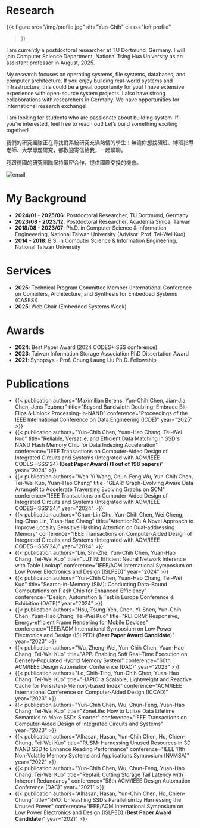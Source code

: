 # Research

{{< figure
  src="/img/profile.jpg" alt="Yun-Chih" class="left profile"
>}}

I am currently a postdoctoral researcher at TU Dortmund, Germany. I will join Computer Science Department, National Tsing Hua University as an assistant professor in August, 2025.

My research focuses on operating systems, file systems, databases, and computer architecture. If you enjoy building real-world systems and infrastructure, this could be a great opportunity for you! I have extensive experience with open-source system projects.  I also have strong collaborations with researchers in Germany.  We have opportunities for international research exchange!

I am looking for students who are passionate about building system.  If you’re interested, feel free to reach out! Let’s build something exciting together!

我們的研究團隊正在尋找對系統研究充滿熱情的學生！無論你想找碩班、博班指導老師、大學專題研究，都歡迎寄信給我，一起聊聊。

我跟德國的研究團隊保持緊密合作，提供國際交換的機會。

![email](img/email.gif)

# My Background 

- **2024/01 - 2025/06**: Postdoctoral Researcher, TU Dortmund, Germany
- **2023/08 - 2023/12**: Postdoctoral Researcher, Academia Sinica, Taiwan
- **2018/08 - 2023/07**: Ph.D. in Computer Science \& Information Engineeering, National Taiwan University (Advisor: Prof. Tei-Wei Kuo)
- **2014 - 2018**: B.S. in Computer Science \& Information Engineering, National Taiwan University

# Services

- **2025**: Technical Program Committee Member (International Conference on Compilers, Architecture, and Synthesis for Embedded Systems (CASES))
- **2025**: Web Chair (Embedded Systems Week)

# Awards

- **2024**: Best Paper Award (2024 CODES+ISSS conference)
- **2023**: Taiwan Information Storage Association PhD Dissertation Award
- **2021**: Synopsys - Prof. Chung Laung Liu Ph.D. Fellowship

# Publications

- {{< publication
    authors="Maximilian Berens, Yun-Chih Chen, Jian-Jia Chen, Jens Teubner"
    title="Beyond Bandwidth Doubling: Embrace Bit-Flips & Unlock Processing-in-NAND"
    conference="Proceedings of the IEEE International Conference on Data Engineering (ICDE)"
    year="2025" >}}
- {{< publication
    authors="Yun-Chih Chen, Yuan-Hao Chang, Tei-Wei Kuo"
    title="Reliable, Versatile, and Efficient Data Matching in SSD's NAND Flash Memory Chip for Data Indexing Acceleration"
    conference="IEEE Transactions on Computer-Aided Design of Integrated Circuits and Systems (Integrated with ACM/IEEE CODES+ISSS'24) **(Best Paper Award) (1 out of 198 papers)**"
    year="2024" >}}
- {{< publication
    authors="Wen-Yi Wang, Chun-Feng Wu, Yun-Chih Chen, Tei-Wei Kuo, Yuan-Hao Chang"
    title="GEAR: Graph-Evolving Aware Data ArrangeR to Accelerate Traversing Evolving Graphs on SCM"
    conference="IEEE Transactions on Computer-Aided Design of Integrated Circuits and Systems (Integrated with ACM/IEEE CODES+ISSS'24)"
    year="2024" >}}
- {{< publication
    authors="Chun-Lin Chu, Yun-Chih Chen, Wei Cheng, Ing-Chao Lin, Yuan-Hao Chang"
    title="AttentionRC: A Novel Approach to Improve Locality Sensitive Hashing Attention on Dual-addressing Memory"
    conference="IEEE Transactions on Computer-Aided Design of Integrated Circuits and Systems (Integrated with ACM/IEEE CODES+ISSS'24)"
    year="2024" >}}
- {{< publication
    authors="Lin, Shi-Zhe, Yun-Chih Chen, Yuan-Hao Chang, Tei-Wei Kuo"
    title="LUTIN: Efficient Neural Network Inference with Table Lookup"
    conference="IEEE/ACM International Symposium on Low Power Electronics and Design (ISLPED)"
    year="2024" >}}
- {{< publication
    authors="Yun-Chih Chen, Yuan-Hao Chang, Tei-Wei Kuo"
    title="Search-in-Memory (SiM): Conducting Data-Bound Computations on Flash Chip for Enhanced Efficiency"
    conference="Design, Automation & Test in Europe Conference & Exhibition (DATE)"
    year="2024" >}}
- {{< publication
    authors="Hsu, Tsung-Yen, Chen, Yi-Shen, Yun-Chih Chen, Yuan-Hao Chang, Tei-Wei Kuo"
    title="REFORM: Responsive, Energy-efficient Frame Rendering for Mobile Devices"
    conference="IEEE/ACM International Symposium on Low Power Electronics and Design (ISLPED) (**Best Paper Award Candidate**)"
    year="2023" >}}
- {{< publication
    authors="Wu, Zheng-Wei, Yun-Chih Chen, Yuan-Hao Chang, Tei-Wei Kuo"
    title="APP: Enabling Soft Real-Time Execution on Densely-Populated Hybrid Memory System"
    conference="60th ACM/IEEE Design Automation Conference (DAC)"
    year="2023" >}}
- {{< publication
    authors="Lo, Chih-Ting, Yun-Chih Chen, Yuan-Hao Chang, Tei-Wei Kuo"
    title="HAPIC: a Scalable, Lightweight and Reactive Cache for Persistent-Memory-based Index"
    conference="ACM/IEEE International Conference on Computer-Aided Design (ICCAD)"
    year="2023" >}}
- {{< publication
    authors="Yun-Chih Chen, Wu, Chun-Feng, Yuan-Hao Chang, Tei-Wei Kuo"
    title="ZoneLife: How to Utilize Data Lifetime Semantics to Make SSDs Smarter"
    conference="IEEE Transactions on Computer-Aided Design of Integrated Circuits and Systems"
    year="2023" >}}
- {{< publication
    authors="Alhasan, Hasan, Yun-Chih Chen, Ho, Chien-Chung, Tei-Wei Kuo"
    title="RUSM: Harnessing Unused Resources in 3D NAND SSD to Enhance Reading Performance"
    conference="IEEE 11th Non-Volatile Memory Systems and Applications Symposium (NVMSA)"
    year="2022" >}}
- {{< publication
    authors="Yun-Chih Chen, Wu, Chun-Feng, Yuan-Hao Chang, Tei-Wei Kuo"
    title="Reptail: Cutting Storage Tail Latency with Inherent Redundancy"
    conference="58th ACM/IEEE Design Automation Conference (DAC)"
    year="2021" >}}
- {{< publication
    authors="Alhasan, Hasan, Yun-Chih Chen, Ho, Chien-Chung"
    title="RVO: Unleashing SSD’s Parallelism by Harnessing the Unused Power"
    conference="IEEE/ACM International Symposium on Low Power Electronics and Design (ISLPED) (**Best Paper Award Candidate**)"
    year="2021" >}}